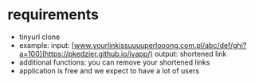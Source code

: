 # requirements

- tinyurl clone
- example: input: [www.yourlinkissuuuuperlooong.com.pl/abc/def/ghi?a=100](https://pkedzier.github.io/ivapp/) output: shortened link
- additional functions: you can remove your shortened links
- application is free and we expect to have a lot of users
